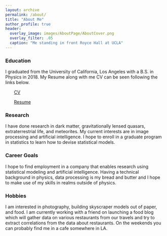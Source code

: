```yaml
---
layout: archive
permalink: /about/
title: "About Me"
author_profile: true
header:
  overlay_image: images/AboutPage/AboutCover.png
  overlay_filter: .05
  caption: "Me standing in front Royce Hall at UCLA"
---
```


### Education
I graduated from the University of California, Los Angeles with a B.S. in Physics in 2018. My Resume along with me CV can be seen following the links below.

&nbsp;&nbsp;&nbsp;&nbsp;&nbsp;&nbsp; [CV](https://drive.google.com/file/d/1ngmEKW1F_8S-kvIDXnwueFP_RaVlzgJP/view?usp=sharing)

&nbsp;&nbsp;&nbsp;&nbsp;&nbsp;&nbsp; [Resume](https://drive.google.com/file/d/1GbVvJ3zXH60f_m15ErDrGKgBV9yJWMYY/view?usp=sharing)

### Research
I have done research in dark matter, gravitationally lensed quasars, extraterrestrial life, and meteorites. My current interests are in image processing and artificial intelligence. I hope to enroll in a graduate program in statistics to learn how to devise statistical models.

### Career Goals
I hope to find employment in a company that enables research using statistical modeling and artificial intelligence. Having a technical background in physics, data processing is my bread and butter and I hope to make use of my skills in realms outside of physics.

### Hobbies
I am interested in photography, building skyscraper models out of paper, and food. I am currently working with a friend on launching a food blog which will gather data on various restaurants from our travels and try to extract correlations from the data about restaurants. On the weekends you can probably find me in a cafe somewhere in LA.
